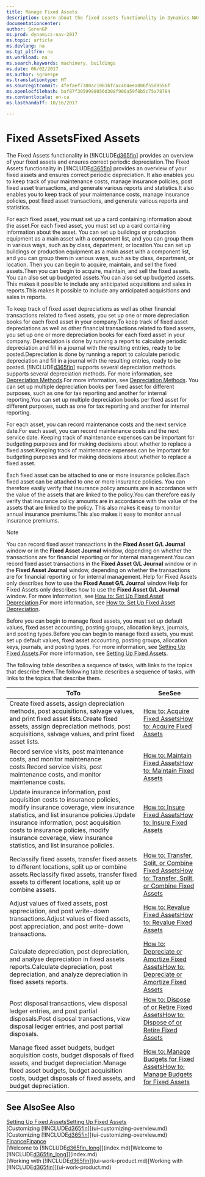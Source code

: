 ```yaml
---
title: Manage Fixed Assets
description: Learn about the fixed assets functionality in Dynamics NAV and get an overview of how to work with fixed assets.
documentationcenter: 
author: SorenGP
ms.prod: dynamics-nav-2017
ms.topic: article
ms.devlang: na
ms.tgt_pltfrm: na
ms.workload: na
ms.search.keywords: machinery, buildings
ms.date: 06/02/2017
ms.author: sgroespe
ms.translationtype: HT
ms.sourcegitcommit: 4fefaef7380ac10836fcac404eea006f55d8556f
ms.openlocfilehash: baf87f3059988056d308f906a59f8b5c75a78784
ms.contentlocale: en-ca
ms.lasthandoff: 10/16/2017

---
```

# <a name="fixed-assets"></a><span data-ttu-id="0eaa4-103">Fixed Assets</span><span class="sxs-lookup"><span data-stu-id="0eaa4-103">Fixed Assets</span></span>
<span data-ttu-id="0eaa4-104">The Fixed Assets functionality in [!INCLUDE[d365fin](includes/d365fin_md.md)] provides an overview of your fixed assets and ensures correct periodic depreciation.</span><span class="sxs-lookup"><span data-stu-id="0eaa4-104">The Fixed Assets functionality in [!INCLUDE[d365fin](includes/d365fin_md.md)] provides an overview of your fixed assets and ensures correct periodic depreciation.</span></span> <span data-ttu-id="0eaa4-105">It also enables you to keep track of your maintenance costs, manage insurance policies, post fixed asset transactions, and generate various reports and statistics.</span><span class="sxs-lookup"><span data-stu-id="0eaa4-105">It also enables you to keep track of your maintenance costs, manage insurance policies, post fixed asset transactions, and generate various reports and statistics.</span></span>

<span data-ttu-id="0eaa4-106">For each fixed asset, you must set up a card containing information about the asset.</span><span class="sxs-lookup"><span data-stu-id="0eaa4-106">For each fixed asset, you must set up a card containing information about the asset.</span></span> <span data-ttu-id="0eaa4-107">You can set up buildings or production equipment as a main asset with a component list, and you can group them in various ways, such as by class, department, or location.</span><span class="sxs-lookup"><span data-stu-id="0eaa4-107">You can set up buildings or production equipment as a main asset with a component list, and you can group them in various ways, such as by class, department, or location.</span></span> <span data-ttu-id="0eaa4-108">Then you can begin to acquire, maintain, and sell the fixed assets.</span><span class="sxs-lookup"><span data-stu-id="0eaa4-108">Then you can begin to acquire, maintain, and sell the fixed assets.</span></span> <span data-ttu-id="0eaa4-109">You can also set up budgeted assets.</span><span class="sxs-lookup"><span data-stu-id="0eaa4-109">You can also set up budgeted assets.</span></span> <span data-ttu-id="0eaa4-110">This makes it possible to include any anticipated acquisitions and sales in reports.</span><span class="sxs-lookup"><span data-stu-id="0eaa4-110">This makes it possible to include any anticipated acquisitions and sales in reports.</span></span>

<span data-ttu-id="0eaa4-111">To keep track of fixed asset depreciations as well as other financial transactions related to fixed assets, you set up one or more depreciation books for each fixed asset in your company.</span><span class="sxs-lookup"><span data-stu-id="0eaa4-111">To keep track of fixed asset depreciations as well as other financial transactions related to fixed assets, you set up one or more depreciation books for each fixed asset in your company.</span></span> <span data-ttu-id="0eaa4-112">Depreciation is done by running a report to calculate periodic depreciation and fill in a journal with the resulting entries, ready to be posted.</span><span class="sxs-lookup"><span data-stu-id="0eaa4-112">Depreciation is done by running a report to calculate periodic depreciation and fill in a journal with the resulting entries, ready to be posted.</span></span> [!INCLUDE[d365fin](includes/d365fin_md.md)]<span data-ttu-id="0eaa4-113"> supports several depreciation methods.</span><span class="sxs-lookup"><span data-stu-id="0eaa4-113"> supports several depreciation methods.</span></span> <span data-ttu-id="0eaa4-114">For more information, see [Depreciation Methods](fa-depreciation-methods.md).</span><span class="sxs-lookup"><span data-stu-id="0eaa4-114">For more information, see [Depreciation Methods](fa-depreciation-methods.md).</span></span> <span data-ttu-id="0eaa4-115">You can set up multiple depreciation books per fixed asset for different purposes, such as one for tax reporting and another for internal reporting.</span><span class="sxs-lookup"><span data-stu-id="0eaa4-115">You can set up multiple depreciation books per fixed asset for different purposes, such as one for tax reporting and another for internal reporting.</span></span>

<span data-ttu-id="0eaa4-116">For each asset, you can record maintenance costs and the next service date.</span><span class="sxs-lookup"><span data-stu-id="0eaa4-116">For each asset, you can record maintenance costs and the next service date.</span></span> <span data-ttu-id="0eaa4-117">Keeping track of maintenance expenses can be important for budgeting purposes and for making decisions about whether to replace a fixed asset.</span><span class="sxs-lookup"><span data-stu-id="0eaa4-117">Keeping track of maintenance expenses can be important for budgeting purposes and for making decisions about whether to replace a fixed asset.</span></span>

<span data-ttu-id="0eaa4-118">Each fixed asset can be attached to one or more insurance policies.</span><span class="sxs-lookup"><span data-stu-id="0eaa4-118">Each fixed asset can be attached to one or more insurance policies.</span></span> <span data-ttu-id="0eaa4-119">You can therefore easily verify that insurance policy amounts are in accordance with the value of the assets that are linked to the policy.</span><span class="sxs-lookup"><span data-stu-id="0eaa4-119">You can therefore easily verify that insurance policy amounts are in accordance with the value of the assets that are linked to the policy.</span></span> <span data-ttu-id="0eaa4-120">This also makes it easy to monitor annual insurance premiums.</span><span class="sxs-lookup"><span data-stu-id="0eaa4-120">This also makes it easy to monitor annual insurance premiums.</span></span>

> [!NOTE]  
>   <span data-ttu-id="0eaa4-121">You can record fixed asset transactions in the **Fixed Asset G/L Journal** window or in the **Fixed Asset Journal** window, depending on whether the transactions are for financial reporting or for internal management.</span><span class="sxs-lookup"><span data-stu-id="0eaa4-121">You can record fixed asset transactions in the **Fixed Asset G/L Journal** window or in the **Fixed Asset Journal** window, depending on whether the transactions are for financial reporting or for internal management.</span></span> <span data-ttu-id="0eaa4-122">Help for Fixed Assets only describes how to use the **Fixed Asset G/L Journal** window.</span><span class="sxs-lookup"><span data-stu-id="0eaa4-122">Help for Fixed Assets only describes how to use the **Fixed Asset G/L Journal** window.</span></span> <span data-ttu-id="0eaa4-123">For more information, see [How to: Set Up Fixed Asset Depreciation](fa-how-setup-depreciation.md).</span><span class="sxs-lookup"><span data-stu-id="0eaa4-123">For more information, see [How to: Set Up Fixed Asset Depreciation](fa-how-setup-depreciation.md).</span></span>

<span data-ttu-id="0eaa4-124">Before you can begin to manage fixed assets, you must set up default values, fixed asset accounting, posting groups, allocation keys, journals, and posting types.</span><span class="sxs-lookup"><span data-stu-id="0eaa4-124">Before you can begin to manage fixed assets, you must set up default values, fixed asset accounting, posting groups, allocation keys, journals, and posting types.</span></span> <span data-ttu-id="0eaa4-125">For more information, see [Setting Up Fixed Assets](fa-setup.md).</span><span class="sxs-lookup"><span data-stu-id="0eaa4-125">For more information, see [Setting Up Fixed Assets](fa-setup.md).</span></span>

<span data-ttu-id="0eaa4-126">The following table describes a sequence of tasks, with links to the topics that describe them.</span><span class="sxs-lookup"><span data-stu-id="0eaa4-126">The following table describes a sequence of tasks, with links to the topics that describe them.</span></span>

| <span data-ttu-id="0eaa4-127">To</span><span class="sxs-lookup"><span data-stu-id="0eaa4-127">To</span></span> | <span data-ttu-id="0eaa4-128">See</span><span class="sxs-lookup"><span data-stu-id="0eaa4-128">See</span></span> |
| --- | --- |
| <span data-ttu-id="0eaa4-129">Create fixed assets, assign depreciation methods, post acquisitions, salvage values, and print fixed asset lists.</span><span class="sxs-lookup"><span data-stu-id="0eaa4-129">Create fixed assets, assign depreciation methods, post acquisitions, salvage values, and print fixed asset lists.</span></span> |[<span data-ttu-id="0eaa4-130">How to: Acquire Fixed Assets</span><span class="sxs-lookup"><span data-stu-id="0eaa4-130">How to: Acquire Fixed Assets</span></span>](fa-how-acquire.md) |
| <span data-ttu-id="0eaa4-131">Record service visits, post maintenance costs, and monitor maintenance costs.</span><span class="sxs-lookup"><span data-stu-id="0eaa4-131">Record service visits, post maintenance costs, and monitor maintenance costs.</span></span> |[<span data-ttu-id="0eaa4-132">How to: Maintain Fixed Assets</span><span class="sxs-lookup"><span data-stu-id="0eaa4-132">How to: Maintain Fixed Assets</span></span>](fa-how-maintain.md) |
| <span data-ttu-id="0eaa4-133">Update insurance information, post acquisition costs to insurance policies, modify insurance coverage, view insurance statistics, and list insurance policies.</span><span class="sxs-lookup"><span data-stu-id="0eaa4-133">Update insurance information, post acquisition costs to insurance policies, modify insurance coverage, view insurance statistics, and list insurance policies.</span></span> |[<span data-ttu-id="0eaa4-134">How to: Insure Fixed Assets</span><span class="sxs-lookup"><span data-stu-id="0eaa4-134">How to: Insure Fixed Assets</span></span>](fa-how-insure.md) |
| <span data-ttu-id="0eaa4-135">Reclassify fixed assets, transfer fixed assets to different locations, split up or combine assets.</span><span class="sxs-lookup"><span data-stu-id="0eaa4-135">Reclassify fixed assets, transfer fixed assets to different locations, split up or combine assets.</span></span> |[<span data-ttu-id="0eaa4-136">How to: Transfer, Split, or Combine Fixed Assets</span><span class="sxs-lookup"><span data-stu-id="0eaa4-136">How to: Transfer, Split, or Combine Fixed Assets</span></span>](fa-how-trans-split-combine.md) |
| <span data-ttu-id="0eaa4-137">Adjust values of fixed assets, post appreciation, and post write-down transactions.</span><span class="sxs-lookup"><span data-stu-id="0eaa4-137">Adjust values of fixed assets, post appreciation, and post write-down transactions.</span></span> |[<span data-ttu-id="0eaa4-138">How to: Revalue Fixed Assets</span><span class="sxs-lookup"><span data-stu-id="0eaa4-138">How to: Revalue Fixed Assets</span></span>](fa-how-revalue.md) |
| <span data-ttu-id="0eaa4-139">Calculate depreciation, post depreciation, and analyse depreciation in fixed assets reports.</span><span class="sxs-lookup"><span data-stu-id="0eaa4-139">Calculate depreciation, post depreciation, and  analyze depreciation in fixed assets reports.</span></span> |[<span data-ttu-id="0eaa4-140">How to: Depreciate or Amortize Fixed Assets</span><span class="sxs-lookup"><span data-stu-id="0eaa4-140">How to: Depreciate or Amortize Fixed Assets</span></span>](fa-how-depreciate-amortize.md) |
| <span data-ttu-id="0eaa4-141">Post disposal transactions, view disposal ledger entries, and post partial disposals.</span><span class="sxs-lookup"><span data-stu-id="0eaa4-141">Post disposal transactions, view disposal ledger entries, and post partial disposals.</span></span> |[<span data-ttu-id="0eaa4-142">How to: Dispose of or Retire Fixed Assets</span><span class="sxs-lookup"><span data-stu-id="0eaa4-142">How to: Dispose of or Retire Fixed Assets</span></span>](fa-how-dispose-retire.md) |
| <span data-ttu-id="0eaa4-143">Manage fixed asset budgets, budget acquisition costs, budget disposals of fixed assets, and budget depreciation.</span><span class="sxs-lookup"><span data-stu-id="0eaa4-143">Manage fixed asset budgets, budget acquisition costs, budget disposals of fixed assets, and budget depreciation.</span></span> |[<span data-ttu-id="0eaa4-144">How to: Manage Budgets for Fixed Assets</span><span class="sxs-lookup"><span data-stu-id="0eaa4-144">How to: Manage Budgets for Fixed Assets</span></span>](fa-how-manage-budgets.md) |

## <a name="see-also"></a><span data-ttu-id="0eaa4-145">See Also</span><span class="sxs-lookup"><span data-stu-id="0eaa4-145">See Also</span></span>
[<span data-ttu-id="0eaa4-146">Setting Up Fixed Assets</span><span class="sxs-lookup"><span data-stu-id="0eaa4-146">Setting Up Fixed Assets</span></span>](fa-setup.md)  
<span data-ttu-id="0eaa4-147">[Customizing [!INCLUDE[d365fin](includes/d365fin_md.md)]](ui-customizing-overview.md)</span><span class="sxs-lookup"><span data-stu-id="0eaa4-147">[Customizing [!INCLUDE[d365fin](includes/d365fin_md.md)]](ui-customizing-overview.md)</span></span>  
[<span data-ttu-id="0eaa4-148">Finance</span><span class="sxs-lookup"><span data-stu-id="0eaa4-148">Finance</span></span>](finance.md)  
<span data-ttu-id="0eaa4-149">[Welcome to [!INCLUDE[d365fin_long](includes/d365fin_long_md.md)]](index.md)</span><span class="sxs-lookup"><span data-stu-id="0eaa4-149">[Welcome to [!INCLUDE[d365fin_long](includes/d365fin_long_md.md)]](index.md)</span></span>  
<span data-ttu-id="0eaa4-150">[Working with [!INCLUDE[d365fin](includes/d365fin_md.md)]](ui-work-product.md)</span><span class="sxs-lookup"><span data-stu-id="0eaa4-150">[Working with [!INCLUDE[d365fin](includes/d365fin_md.md)]](ui-work-product.md)</span></span>

